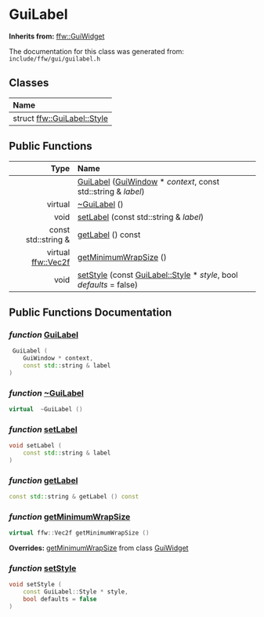 GuiLabel
===================================


**Inherits from:** [ffw::GuiWidget](ffw_GuiWidget.html)

The documentation for this class was generated from: `include/ffw/gui/guilabel.h`



## Classes

| Name |
|:-----|
| struct [ffw::GuiLabel::Style](ffw_GuiLabel_Style.html) |


## Public Functions

| Type | Name |
| -------: | :------- |
|   | [GuiLabel](#7818ed71) ([GuiWindow](ffw_GuiWindow.html) * _context_, const std::string & _label_)  |
|  virtual  | [~GuiLabel](#abf59417) ()  |
|  void | [setLabel](#f239ef46) (const std::string & _label_)  |
|  const std::string & | [getLabel](#f235358f) () const  |
|  virtual [ffw::Vec2f](ffw.html#fcfaa6c5) | [getMinimumWrapSize](#84fc7ddb) ()  |
|  void | [setStyle](#855dc11b) (const [GuiLabel::Style](ffw_GuiLabel_Style.html) * _style_, bool _defaults_ = false)  |


## Public Functions Documentation

### _function_ <a id="7818ed71" href="#7818ed71">GuiLabel</a>

```cpp
 GuiLabel (
    GuiWindow * context,
    const std::string & label
) 
```



### _function_ <a id="abf59417" href="#abf59417">~GuiLabel</a>

```cpp
virtual  ~GuiLabel () 
```



### _function_ <a id="f239ef46" href="#f239ef46">setLabel</a>

```cpp
void setLabel (
    const std::string & label
) 
```



### _function_ <a id="f235358f" href="#f235358f">getLabel</a>

```cpp
const std::string & getLabel () const 
```



### _function_ <a id="84fc7ddb" href="#84fc7ddb">getMinimumWrapSize</a>

```cpp
virtual ffw::Vec2f getMinimumWrapSize () 
```



**Overrides:** [getMinimumWrapSize](/doxygen/ffw_GuiWidget.md#c12efa3f) from class [GuiWidget](/doxygen/ffw_GuiWidget.md)

### _function_ <a id="855dc11b" href="#855dc11b">setStyle</a>

```cpp
void setStyle (
    const GuiLabel::Style * style,
    bool defaults = false
) 
```





